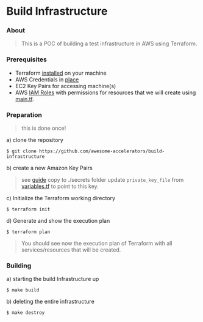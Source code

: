# Build Infrastructure
### About
>This is a POC of building a test infrastructure in AWS using Terraform.

### Prerequisites
* Terraform [installed](https://learn.hashicorp.com/terraform/getting-started/install) on your machine
* AWS Credentials in [place](https://docs.aws.amazon.com/sdk-for-java/v1/developer-guide/credentials.html)
* EC2 Key Pairs for accessing machine(s)
* AWS [IAM Roles](https://docs.aws.amazon.com/IAM/latest/UserGuide/id_roles.html) with permissions for resources that we will create using [main.tf](./main.tf).

### Preparation
> this is done once!

a) clone the repository
```shell
$ git clone https://github.com/awesome-accelerators/build-infrastructure
```

b) create a new Amazon Key Pairs
> see [guide](https://docs.aws.amazon.com/AWSEC2/latest/UserGuide/ec2-key-pairs.html#having-ec2-create-your-key-pair)
> copy to ./secrets folder
> update `private_key_file` from [variables.tf](./variables.tf) to point to this key.

c) Initialize the Terraform working directory
```shell
$ terraform init
```

d) Generate and show the execution plan
```shell
$ terraform plan
```
> You should see now the execution plan of Terraform with all services/resources that will be created. 

### Building
a) starting the build Infrastructure up
```shell
$ make build
```

b) deleting the entire infrastructure
```shell
$ make destroy
```
